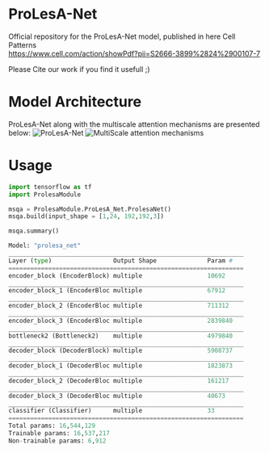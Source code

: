 # ProLesA-Net
Official repository for the ProLesA-Net model, published in here Cell Patterns  
https://www.cell.com/action/showPdf?pii=S2666-3899%2824%2900107-7

Please Cite our work if you find it usefull ;)

# Model Architecture
ProLesA-Net along with the multiscale attention mechanisms are presented below:
![ProLesA-Net](ModelMaterials/ProlesaNet.png)
![MultiScale attention mechanisms](ModelMaterials/components.png)

# Usage
```python
import tensorflow as tf
import ProlesaModule

msqa = ProlesaModule.ProLesA_Net.ProlesaNet()
msqa.build(input_shape = [1,24, 192,192,3])

msqa.summary()

Model: "prolesa_net"
_________________________________________________________________
Layer (type)                 Output Shape              Param #   
=================================================================
encoder_block (EncoderBlock) multiple                  10692     
_________________________________________________________________
encoder_block_1 (EncoderBloc multiple                  67912     
_________________________________________________________________
encoder_block_2 (EncoderBloc multiple                  711312    
_________________________________________________________________
encoder_block_3 (EncoderBloc multiple                  2839840   
_________________________________________________________________
bottleneck2 (Bottleneck2)    multiple                  4979840   
_________________________________________________________________
decoder_block (DecoderBlock) multiple                  5908737   
_________________________________________________________________
decoder_block_1 (DecoderBloc multiple                  1823873   
_________________________________________________________________
decoder_block_2 (DecoderBloc multiple                  161217    
_________________________________________________________________
decoder_block_3 (DecoderBloc multiple                  40673     
_________________________________________________________________
classifier (Classifier)      multiple                  33        
=================================================================
Total params: 16,544,129
Trainable params: 16,537,217
Non-trainable params: 6,912
```
